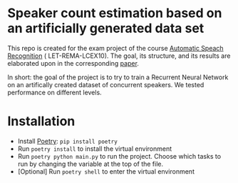 # Speaker count estimation based on an artificially generated data set

This repo is created for the exam project of the
course [Automatic Speach Recognition](https://www.ru.nl/courseguides/socsci/courses-osiris/ai/let-rema-lcex10-automatic-speech-recognition/) (
LET-REMA-LCEX10). The goal, its structure, and its results are elaborated upon in the corresponding [paper](Paper.pdf).

In short: the goal of the project is to try to train a Recurrent Neural Network on an artifically created dataset of
concurrent speakers. We tested performance on different levels.

# Installation

* Install [Poetry](https://python-poetry.org/): `pip install poetry`
* Run `poetry install` to install the virtual environment
* Run `poetry python main.py` to run the project. Choose which tasks to run by changing the variable at the top of the
  file.
* \[Optional\] Run `poetry shell` to enter the virtual environment
